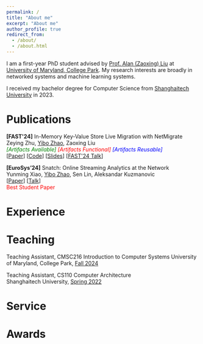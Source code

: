 ```yaml
---
permalink: /
title: "About me"
excerpt: "About me"
author_profile: true
redirect_from: 
  - /about/
  - /about.html
---
```


I am a first-year PhD student advised by [Prof. Alan (Zaoxing) Liu](https://zaoxing.github.io/) at [University of Maryland, College Park](https://umd.edu/). My research interests are broadly in networked systems and machine learning systems. 

I received my bachelor degree for Computer Science from [Shanghaitech University](http://shanghaitech.edu.cn/eng/) in 2023.

Publications
======
**[FAST'24]** In-Memory Key-Value Store Live Migration with NetMigrate  
Zeying Zhu, <u>Yibo Zhao</u>, Zaoxing Liu  
<em><font color="green">[Artifacts Available]</font> <font color="red">[Artifacts Functional]</font> <font color="blue">[Artifacts Reusable]</font></em>  
[[Paper](https://www.usenix.org/system/files/fast24-zhu.pdf)] [[Code](https://github.com/Froot-NetSys/NetMigrate)] [[Slides](https://zzylol.github.io/files/NetMigrate_slides_zhu.pptx)] [[FAST'24 Talk](https://youtu.be/l1fZykAGdM0)] 

**[EuroSys’24]** Snatch: Online Streaming Analytics at the Network   
Yunming Xiao, <u>Yibo Zhao</u>, Sen Lin, Aleksandar Kuzmanovic    
[[Paper](https://yunmingxiao.github.io/publication/sn)] [[Talk](https://www.youtube.com/watch?v=O0XLfwpqgTY&feature=youtu.be)]  
<font color="red">Best Student Paper </font>


Experience
======
<!-- Research Intern  
Social Computing Group, Microsoft Research Asia, Beijing  
Oct. 2022 - Jan 2023 -->


Teaching
======
Teaching Assistant, CMSC216 Introduction to Computer Systems
University of Maryland, College Park, [Fall 2024](https://www.cs.umd.edu/~profk/216/)  

Teaching Assistant, CS110 Computer Architecture  
Shanghaitech University, [Spring 2022](http://robotics.shanghaitech.edu.cn/courses/ca/22s/)

Service
======

Awards
======
